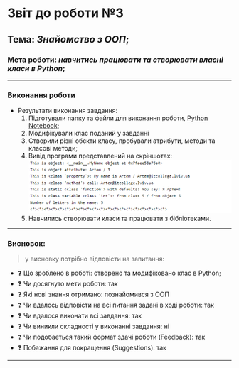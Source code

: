 # Звіт до роботи №3
## Тема: _Знайомство з ООП_;
### Мета роботи: _навчитись працювати та створювати власні класи в Python_;

---
### Виконання роботи
- Результати виконання завдання:
    1. Підготували папку та файли для виконання роботи, [Python Notebook](clas.ipynb);
    1. Модифікували клас поданий у завданні
    1. Створили різні обєкти класу, пробували атрибути, методи та класові методи;
    1. Вивід програми представлений на скріншотах: ![alt](clas.png)
    1. Навчились створювати класи та працювати з бібліотеками.

---
### Висновок: 
> у висновку потрібно відповісти на запитання:

- :question: Що зроблено в роботі: створено та модифіковано клас в Python;
- :question: Чи досягнуто мети роботи: так
- :question: Які нові знання отримано: познайомився з ООП
- :question: Чи вдалось відповісти на всі питання задані в ході роботи: так
- :question: Чи вдалося виконати всі завдання: так
- :question: Чи виникли складності у виконанні завдання: ні
- :question: Чи подобається такий формат здачі роботи (Feedback): так
- :question: Побажання для покращення (Suggestions): так

---
